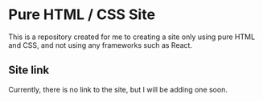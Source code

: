 # Pure HTML / CSS Site
This is a repository created for me to
creating a site only using pure HTML and
CSS, and not using any frameworks such as
React.

## Site link
Currently, there is no link to the site,
but I will be adding one soon.